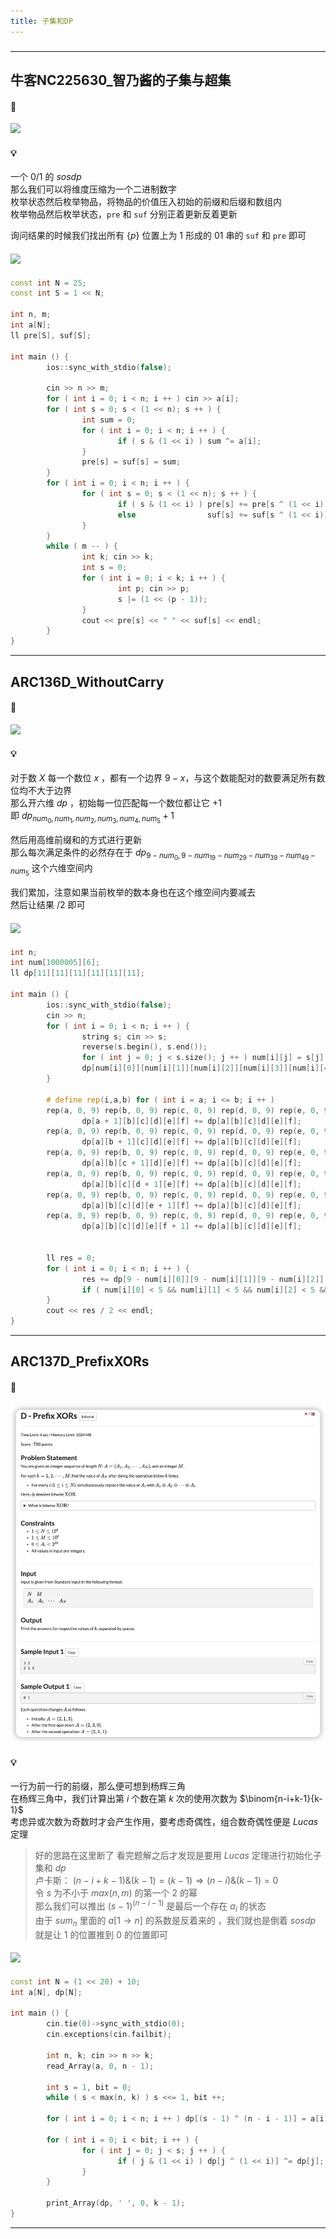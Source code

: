 ```yaml
---
title: 子集和DP
---
```


### 
<hr>

## 牛客NC225630_智乃酱的子集与超集

#### 🔗
<a href="https://ac.nowcoder.com/acm/problem/225630"><img src="https://img-blog.csdnimg.cn/b0f302a819fa447893b5f3da1ac3edba.png"></a>

#### 💡
一个 $0/1$ 的 $sosdp$  
那么我们可以将维度压缩为一个二进制数字  
枚举状态然后枚举物品，将物品的价值压入初始的前缀和后缀和数组内  
枚举物品然后枚举状态，`pre` 和 `suf` 分别正着更新反着更新    
  
询问结果的时候我们找出所有 $\{p\}$ 位置上为 $1$ 形成的 $01$ 串的 `suf` 和 `pre` 即可  

#### <img src="https://img-blog.csdnimg.cn/20210713144601841.png" >
```cpp
const int N = 25;
const int S = 1 << N;

int n, m;
int a[N];
ll pre[S], suf[S];

int main () {
        ios::sync_with_stdio(false);

        cin >> n >> m;
        for ( int i = 0; i < n; i ++ ) cin >> a[i];
        for ( int s = 0; s < (1 << n); s ++ ) {
                int sum = 0;
                for ( int i = 0; i < n; i ++ ) {
                        if ( s & (1 << i) ) sum ^= a[i];
                }
                pre[s] = suf[s] = sum;
        }
        for ( int i = 0; i < n; i ++ ) {
                for ( int s = 0; s < (1 << n); s ++ ) {
                        if ( s & (1 << i) ) pre[s] += pre[s ^ (1 << i)];
                        else                suf[s] += suf[s ^ (1 << i)];
                }
        }
        while ( m -- ) {
                int k; cin >> k;
                int s = 0;
                for ( int i = 0; i < k; i ++ ) {
                        int p; cin >> p;
                        s |= (1 << (p - 1));
                }
                cout << pre[s] << " " << suf[s] << endl;
        }
}
```
<hr>


## ARC136D_WithoutCarry

#### 🔗
<a href="https://atcoder.jp/contests/arc136/tasks/arc136_d"><img src="https://img-blog.csdnimg.cn/43679d6fa6ad492ba8b7583a5387e630.png"></a>

#### 💡
对于数 $X$ 每一个数位 $x$ ，都有一个边界 $9-x$，与这个数能配对的数要满足所有数位均不大于边界  
那么开六维 $dp$ ，初始每一位匹配每一个数位都让它 $+1$  
即 $dp_{num_0,num_1,num_2,num_3,num_4,num_5}+1$  
  
然后用高维前缀和的方式进行更新  
那么每次满足条件的必然存在于 $dp_{9-num_0,9-num_19-num_29-num_39-num_49-num_5}$ 这个六维空间内  

我们累加，注意如果当前枚举的数本身也在这个维空间内要减去  
然后让结果 $/2$ 即可   

#### <img src="https://img-blog.csdnimg.cn/20210713144601841.png" >
```cpp
int n;
int num[1000005][6];
ll dp[11][11][11][11][11][11];

int main () {
        ios::sync_with_stdio(false);
        cin >> n;
        for ( int i = 0; i < n; i ++ ) {
                string s; cin >> s;
                reverse(s.begin(), s.end());
                for ( int j = 0; j < s.size(); j ++ ) num[i][j] = s[j] - '0';
                dp[num[i][0]][num[i][1]][num[i][2]][num[i][3]][num[i][4]][num[i][5]] ++;
        }

        # define rep(i,a,b) for ( int i = a; i <= b; i ++ )
        rep(a, 0, 9) rep(b, 0, 9) rep(c, 0, 9) rep(d, 0, 9) rep(e, 0, 9) rep(f, 0, 9) 
                dp[a + 1][b][c][d][e][f] += dp[a][b][c][d][e][f];
        rep(a, 0, 9) rep(b, 0, 9) rep(c, 0, 9) rep(d, 0, 9) rep(e, 0, 9) rep(f, 0, 9) 
                dp[a][b + 1][c][d][e][f] += dp[a][b][c][d][e][f];
        rep(a, 0, 9) rep(b, 0, 9) rep(c, 0, 9) rep(d, 0, 9) rep(e, 0, 9) rep(f, 0, 9) 
                dp[a][b][c + 1][d][e][f] += dp[a][b][c][d][e][f];
        rep(a, 0, 9) rep(b, 0, 9) rep(c, 0, 9) rep(d, 0, 9) rep(e, 0, 9) rep(f, 0, 9) 
                dp[a][b][c][d + 1][e][f] += dp[a][b][c][d][e][f];
        rep(a, 0, 9) rep(b, 0, 9) rep(c, 0, 9) rep(d, 0, 9) rep(e, 0, 9) rep(f, 0, 9) 
                dp[a][b][c][d][e + 1][f] += dp[a][b][c][d][e][f];
        rep(a, 0, 9) rep(b, 0, 9) rep(c, 0, 9) rep(d, 0, 9) rep(e, 0, 9) rep(f, 0, 9) 
                dp[a][b][c][d][e][f + 1] += dp[a][b][c][d][e][f];


        ll res = 0;
        for ( int i = 0; i < n; i ++ ) {
                res += dp[9 - num[i][0]][9 - num[i][1]][9 - num[i][2]][9 - num[i][3]][9 - num[i][4]][9 - num[i][5]];
                if ( num[i][0] < 5 && num[i][1] < 5 && num[i][2] < 5 && num[i][3] < 5 && num[i][4] < 5 && num[i][5] < 5 ) res --;
        }
        cout << res / 2 << endl;
}
```
<hr>

## ARC137D_PrefixXORs

#### 🔗
<a href="https://atcoder.jp/contests/arc137/tasks/arc137_d?lang=en">![20220320190830](https://raw.githubusercontent.com/Tequila-Avage/PicGoBeds/master/20220320190830.png)</a>

#### 💡
一行为前一行的前缀，那么便可想到杨辉三角  
在杨辉三角中，我们计算出第 $i$ 个数在第 $k$ 次的使用次数为 $\binom{n-i+k-1}{k-1}$  
考虑异或次数为奇数时才会产生作用，要考虑奇偶性，组合数奇偶性便是 $Lucas$ 定理  
>好的思路在这里断了
看完题解之后才发现是要用 $Lucas$ 定理进行初始化子集和 $dp$  
卢卡斯： $(n-i+k-1)\&(k-1)=(k-1)\Longrightarrow (n-i)\&(k-1)=0$  
令 $s$ 为不小于 $max(n,m)$ 的第一个 $2$ 的幂  
那么我们可以推出 $(s-1)^(n-i-1)$ 是最后一个存在 $a_i$ 的状态  
由于 $sum_n$ 里面的 $a[1\to n]$ 的系数是反着来的 ，我们就也是倒着 $sosdp$  
就是让 $1$ 的位置推到 $0$ 的位置即可  

#### <img src="https://img-blog.csdnimg.cn/20210713144601841.png" >
```cpp
const int N = (1 << 20) + 10;
int a[N], dp[N];
 
int main () {
        cin.tie(0)->sync_with_stdio(0);
        cin.exceptions(cin.failbit);
 
        int n, k; cin >> n >> k;
        read_Array(a, 0, n - 1);
 
        int s = 1, bit = 0;
        while ( s < max(n, k) ) s <<= 1, bit ++;
 
        for ( int i = 0; i < n; i ++ ) dp[(s - 1) ^ (n - i - 1)] = a[i];
 
        for ( int i = 0; i < bit; i ++ ) {
                for ( int j = 0; j < s; j ++ ) {
                        if ( j & (1 << i) ) dp[j ^ (1 << i)] ^= dp[j];
                }
        }
        
        print_Array(dp, ' ', 0, k - 1);
}
```
<hr>

